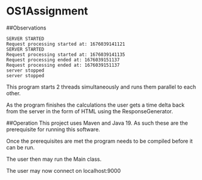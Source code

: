# OS1Assignment

##Observations
````
SERVER STARTED
Request processing started at: 1676039141121
SERVER STARTED
Request processing started at: 1676039141135
Request processing ended at: 1676039151137
Request processing ended at: 1676039151137
server stopped
server stopped
````

This program starts 2 threads simultaneously and runs them parallel to each other.

As the program finishes the calculations the user gets a time delta back from the server in the form of HTML using the ResponseGenerator.

##Operation
This project uses Maven and Java 19. As such these are the prerequisite for running this software.

Once the prerequisites are met the program needs to be compiled before it can be run.

The user then may run the Main class.

The user may now connect on localhost:9000
